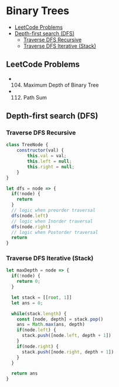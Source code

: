 # Binary Trees

<!-- toc -->

- [LeetCode Problems](#leetcode-problems)
- [Depth-first search (DFS)](#depth-first-search-dfs)
  - [Traverse DFS Recursive](#traverse-dfs-recursive)
  - [Traverse DFS Iterative (Stack)](#traverse-dfs-iterative-stack)

<!-- tocstop -->

## LeetCode Problems

- 104. Maximum Depth of Binary Tree
- 112. Path Sum

## Depth-first search (DFS)

### Traverse DFS Recursive

```js
class TreeNode {
    constructor(val) {
        this.val = val;
        this.left = null;
        this.right = null;
    }
}

let dfs = node => {
  if(!node) {
    return
  }
  // logic when preorder traversal
  dfs(node.left)
  // logic when Inorder traversal
  dfs(node.right)
  // logic when Postorder traversal
  return
}
```

### Traverse DFS Iterative (Stack)

```js
let maxDepth = node => {
  if(!node) {
    return 0;
  }

  let stack = [[root, 1]]
  let ans = 0;

  while(stack.length) {
    const [node, depth] = stack.pop()
    ans = Math.max(ans, depth)
    if(node.left) {
      stack.push([node.left, depth + 1])
    }
    if(node.right) {
      stack.push([node.right, depth + 1])
    }
  }

  return ans
}
```

